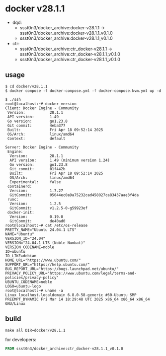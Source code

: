 # docker v28.1.1

* dqd:
  * ssst0n3/docker_archive:docker-v28.1.1 -> ssst0n3/docker_archive:docker-v28.1.1_v0.1.0
  * ssst0n3/docker_archive:docker-v28.1.1_v0.1.0
* ctr:
  * ssst0n3/docker_archive:ctr_docker-v28.1.1 -> ssst0n3/docker_archive:ctr_docker-v28.1.1_v0.1.0
  * ssst0n3/docker_archive:ctr_docker-v28.1.1_v0.1.0

## usage

```shell
$ cd docker/v28.1.1
$ docker compose -f docker-compose.yml -f docker-compose.kvm.yml up -d
```

```shell
$ ./ssh
root@localhost:~# docker version
Client: Docker Engine - Community
 Version:           28.1.1
 API version:       1.49
 Go version:        go1.23.8
 Git commit:        4eba377
 Built:             Fri Apr 18 09:52:14 2025
 OS/Arch:           linux/amd64
 Context:           default

Server: Docker Engine - Community
 Engine:
  Version:          28.1.1
  API version:      1.49 (minimum version 1.24)
  Go version:       go1.23.8
  Git commit:       01f442b
  Built:            Fri Apr 18 09:52:14 2025
  OS/Arch:          linux/amd64
  Experimental:     false
 containerd:
  Version:          1.7.27
  GitCommit:        05044ec0a9a75232cad458027ca83437aae3f4da
 runc:
  Version:          1.2.5
  GitCommit:        v1.2.5-0-g59923ef
 docker-init:
  Version:          0.19.0
  GitCommit:        de40ad0
root@localhost:~# cat /etc/os-release 
PRETTY_NAME="Ubuntu 24.04.1 LTS"
NAME="Ubuntu"
VERSION_ID="24.04"
VERSION="24.04.1 LTS (Noble Numbat)"
VERSION_CODENAME=noble
ID=ubuntu
ID_LIKE=debian
HOME_URL="https://www.ubuntu.com/"
SUPPORT_URL="https://help.ubuntu.com/"
BUG_REPORT_URL="https://bugs.launchpad.net/ubuntu/"
PRIVACY_POLICY_URL="https://www.ubuntu.com/legal/terms-and-policies/privacy-policy"
UBUNTU_CODENAME=noble
LOGO=ubuntu-logo
root@localhost:~# uname -a
Linux localhost.localdomain 6.8.0-58-generic #60-Ubuntu SMP PREEMPT_DYNAMIC Fri Mar 14 18:29:48 UTC 2025 x86_64 x86_64 x86_64 GNU/Linux
```

## build

```shell
make all DIR=docker/v28.1.1
```

for developers:

```dockerfile
FROM ssst0n3/docker_archive:ctr_docker-v28.1.1_v0.1.0
```
